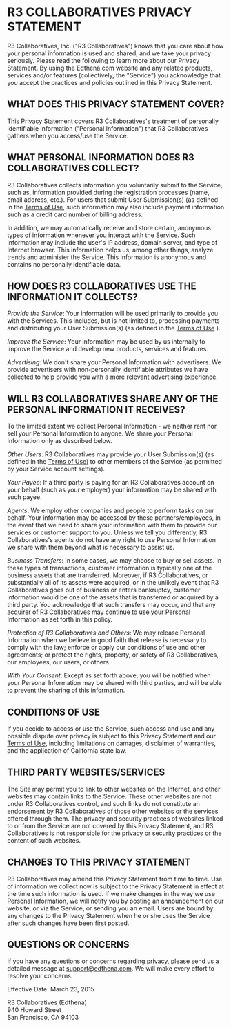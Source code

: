 R3 COLLABORATIVES PRIVACY STATEMENT
===================================

R3 Collaboratives, Inc. ("R3 Collaboratives") knows that you care about how your
personal information is used and shared, and we take your privacy seriously.
Please read the following to learn more about our Privacy Statement. By using
the Edthena.com website and any related products, services and/or features
(collectively, the "Service") you acknowledge that you accept the practices and
policies outlined in this Privacy Statement.

WHAT DOES THIS PRIVACY STATEMENT COVER?
---------------------------------------

This Privacy Statement covers R3 Collaboratives's treatment of personally
identifiable information ("Personal Information") that R3 Collaboratives gathers
when you access/use the Service.

WHAT PERSONAL INFORMATION DOES R3 COLLABORATIVES COLLECT?
---------------------------------------------------------

R3 Collaboratives collects information you voluntarily submit to the Service,
such as, information provided during the registration processes (name, email
address, etc.). For users that submit User Submission(s) (as defined in the
[Terms of Use](terms.md), such information may also include payment information
such as a credit card number of billing address.

In addition, we may automatically receive and store certain, anonymous types of
information whenever you interact with the Service. Such information may include
the user's IP address, domain server, and type of Internet browser. This
information helps us, among other things, analyze trends and administer the
Service. This information is anonymous and contains no personally identifiable
data.

HOW DOES R3 COLLABORATIVES USE THE INFORMATION IT COLLECTS?
-----------------------------------------------------------

_Provide the Service_: Your information will be used primarily to provide you with
the Services. This includes, but is not limited to, processing payments and
distributing your User Submission(s) (as defined in the [Terms of Use](terms.md)
).

_Improve the Service_: Your information may be used by us internally to improve
the Service and develop new products, services and features.

_Advertising_: We don't share your Personal Information with advertisers. We
provide advertisers with non-personally identifiable attributes we have
collected to help provide you with a more relevant advertising experience.

WILL R3 COLLABORATIVES SHARE ANY OF THE PERSONAL INFORMATION IT RECEIVES?
-------------------------------------------------------------------------

To the limited extent we collect Personal Information - we neither rent nor sell
your Personal Information to anyone. We share your Personal Information only as
described below.

_Other Users_: R3 Collaboratives may provide your User Submission(s) (as defined
in the [Terms of Use](terms.md)) to other members of the Service (as permitted
by your Service account settings).

_Your Payee_: If a third party is paying for an R3 Collaboratives account on
your behalf (such as your employer) your information may be shared with such
payee.

_Agents_: We employ other companies and people to perform tasks on our behalf.
Your information may be accessed by these partners/employees, in the event that
we need to share your information with them to provide our services or customer
support to you. Unless we tell you differently, R3 Collaboratives's agents do
not have any right to use Personal Information we share with them beyond what is
necessary to assist us.

_Business Transfers_: In some cases, we may choose to buy or sell assets. In
these types of transactions, customer information is typically one of the
business assets that are transferred. Moreover, if R3 Collaboratives, or
substantially all of its assets were acquired, or in the unlikely event that R3
Collaboratives goes out of business or enters bankruptcy, customer information
would be one of the assets that is transferred or acquired by a third party. You
acknowledge that such transfers may occur, and that any acquirer of R3
Collaboratives may continue to use your Personal Information as set forth in
this policy.

_Protection of R3 Collaboratives and Others_: We may release Personal
Information when we believe in good faith that release is necessary to comply
with the law; enforce or apply our conditions of use and other agreements; or
protect the rights, property, or safety of R3 Collaboratives, our employees,
our users, or others.

_With Your Consent_: Except as set forth above, you will be notified when your
Personal Information may be shared with third parties, and will be able to
prevent the sharing of this information.

CONDITIONS OF USE
-----------------

If you decide to access or use the Service, such access and use and any possible
dispute over privacy is subject to this Privacy Statement and our
[Terms of Use](terms.md), including limitations on damages, disclaimer of
warranties, and the application of California state law.

THIRD PARTY WEBSITES/SERVICES
-----------------------------

The Site may permit you to link to other websites on the Internet, and other
websites may contain links to the Service. These other websites are not under R3
Collaboratives control, and such links do not constitute an endorsement by R3
Collaboratives of those other websites or the services offered through them. The
privacy and security practices of websites linked to or from the Service are not
covered by this Privacy Statement, and R3 Collaboratives is not responsible for
the privacy or security practices or the content of such websites.

CHANGES TO THIS PRIVACY STATEMENT
---------------------------------

R3 Collaboratives may amend this Privacy Statement from time to time. Use of
information we collect now is subject to the Privacy Statement in effect at the
time such information is used. If we make changes in the way we use Personal
Information, we will notify you by posting an announcement on our website, or
via the Service, or sending you an email. Users are bound by any changes to the
Privacy Statement when he or she uses the Service after such changes have been
first posted.

QUESTIONS OR CONCERNS
---------------------

If you have any questions or concerns regarding privacy, please send us a
detailed message at <support@edthena.com>. We will make every effort to resolve
your concerns.

Effective Date: March 23, 2015

R3 Collaboratives (Edthena)<br>
940 Howard Street<br>
San Francisco, CA 94103<br>
